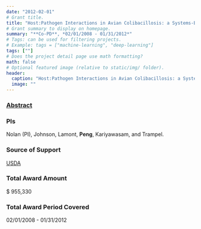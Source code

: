 ```yaml
---
date: "2012-02-01"
# Grant title.
title: "Host:Pathogen Interactions in Avian Colibacillosis: a Systems-Based, Functional Genomics Approach"
# Grant summary to display on homepage.
summary: "**Co-PD**, *02/01/2008 - 01/31/2012*"
# Tags: can be used for filtering projects.
# Example: tags = ["machine-learning", "deep-learning"]
tags: [""]
# Does the project detail page use math formatting?
math: false
# Optional featured image (relative to static/img/ folder).
header:
  caption: "Host:Pathogen Interactions in Avian Colibacillosis: a Systems-Based, Functional Genomics Approach"
  image: ""
---
```


### [Abstract](https://reeis.usda.gov/web/crisprojectpages/0213085-hostpathogen-interactions-in-avian-colibacillosis-a-systems-based-functional-genomics-approach.html)

### PIs
Nolan (PI), Johnson, Lamont, **Peng**, Kariyawasam, and Trampel.


### Source of Support
[USDA](https://www.usda.gov/)

### Total Award Amount
$ 955,330

### Total Award Period Covered
02/01/2008 - 01/31/2012

